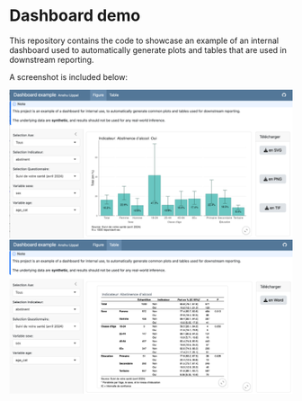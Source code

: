 # Dashboard demo

This repository contains the code to showcase an example of an internal dashboard used to automatically generate plots and tables that are used in downstream reporting.

A screenshot is included below:

![](Dashboard_screenshot.png)
![](Dashboard_screenshot2.png)

